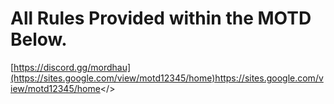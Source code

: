 # All Rules Provided within the MOTD Below.

<a id="Galactic Duels - Mordhau">[https://discord.gg/mordhau](https://sites.google.com/view/motd12345/home)https://sites.google.com/view/motd12345/home</>
